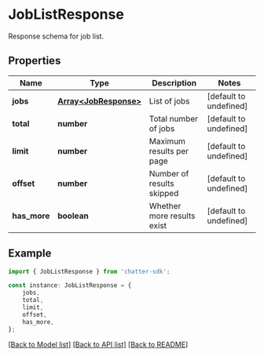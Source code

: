 # JobListResponse

Response schema for job list.

## Properties

Name | Type | Description | Notes
------------ | ------------- | ------------- | -------------
**jobs** | [**Array&lt;JobResponse&gt;**](JobResponse.md) | List of jobs | [default to undefined]
**total** | **number** | Total number of jobs | [default to undefined]
**limit** | **number** | Maximum results per page | [default to undefined]
**offset** | **number** | Number of results skipped | [default to undefined]
**has_more** | **boolean** | Whether more results exist | [default to undefined]

## Example

```typescript
import { JobListResponse } from 'chatter-sdk';

const instance: JobListResponse = {
    jobs,
    total,
    limit,
    offset,
    has_more,
};
```

[[Back to Model list]](../README.md#documentation-for-models) [[Back to API list]](../README.md#documentation-for-api-endpoints) [[Back to README]](../README.md)
